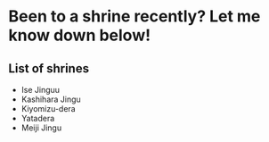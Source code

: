 # Been to a shrine recently? Let me know down below!

## List of shrines
- Ise Jinguu
- Kashihara Jingu
- Kiyomizu-dera
- Yatadera
- Meiji Jingu

